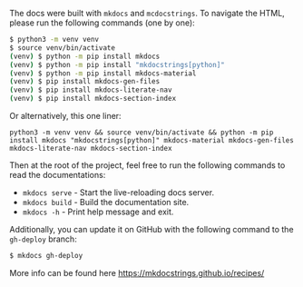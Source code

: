 The docs were built with `mkdocs` and `mcdocstrings`. To navigate the HTML, please run the following commands (one by one):

```bash
$ python3 -m venv venv
$ source venv/bin/activate
(venv) $ python -m pip install mkdocs
(venv) $ python -m pip install "mkdocstrings[python]"
(venv) $ python -m pip install mkdocs-material
(venv) $ pip install mkdocs-gen-files
(venv) $ pip install mkdocs-literate-nav
(venv) $ pip install mkdocs-section-index
```

Or alternatively, this one liner:

```shell
python3 -m venv venv && source venv/bin/activate && python -m pip install mkdocs "mkdocstrings[python]" mkdocs-material mkdocs-gen-files mkdocs-literate-nav mkdocs-section-index
```

Then at the root of the project, feel free to run the following commands to read the documentations:

* `mkdocs serve` - Start the live-reloading docs server.
* `mkdocs build` - Build the documentation site.
* `mkdocs -h` - Print help message and exit.

Additionally, you can update it on GitHub with the following command to the `gh-deploy` branch:
```bash
$ mkdocs gh-deploy
```

More info can be found here https://mkdocstrings.github.io/recipes/
